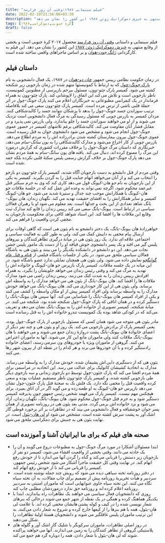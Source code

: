 ```yaml
---
title: "فیلم سینمایی ۱۹۸۷:وقتی آن روز فرارسد"
date: 2022-02-10T21:56:06+03:30
description: "فیلم سینمایی و داستانی *۱۹۸۷:وقتی آن روز برسد* محصول ۲۰۱۷ کره جنوبی است و بخشی از وقایع منتهی به خیزش دموکراتیک ژوئن ۱۹۸۷ این کشور را نشان می دهد"
tags: [کره جنوبی,دموکراسی,۱۹۸۷]
draft: false
---
```

فیلم سینمایی و داستانی [وقتی آن روز فرارسد](https://en.wikipedia.org/wiki/1987:_When_the_Day_Comes) محصول ۲۰۱۷ کرهٔ جنوبی است و بخشی از وقایع منتهی به [خیزش دموکراتیک ژوئن ۱۹۸۷](https://en.wikipedia.org/wiki/June_Struggle) این کشور را نشان می دهد. این فیلم به کارگردانی [ژانگ جون-هوان](https://en.wikipedia.org/wiki/Jang_Joon-hwan) و بر اساس ماجراهای واقعی ساخته شده است.

## داستان فیلم
در زمان حکومت نظامی رییس جمهور [چان دو-هوان](https://en.wikipedia.org/wiki/Chun_Doo-hwan) در ۱۹۸۷، یک فعال دانشجویی به نام [پارک جونگ-چول](https://en.wikipedia.org/wiki/June_Struggle#Torture_and_death_of_Park_Jong-cheol) که به ارتباط با کمونیستها متهم شده در زمان بازجویی زیر شکنجه کشته می شود. کمیسر *پارک چئو-وون*، مسئول بیرحم بازپرسی از مظنونین کمونیست، ناظر بازجویی است و تلاش می کند این اتفاق را لاپوشانی کند. پارک چئو-وون به همراه فرماندار در یک کنفرانس مطبوعاتی به خبرنگاران اعلام می کنند پارک جونگ-چول در اثر حملهٔ قلبی ناشی از ترس  مرده است. کمیسر پارک چئو-وون سعی می کند بلافاصله ترتیب سوزاندن جسد جونگ-چول را بدهد تا پزشکان نتوانند جسد را کالبدشکافی کنند. مردان کمیسر به بازرس *چویی* که مسئول رسیدگی به مرگ فعال دانشجویی است نزدیک می شوند و از او می خواهند سوزاندن جسد را جلو بیاندازد، ولی بازرس نمی پذیرد و در مقابل فشار آنان مقاومت می کند. کالبدشکافی برغم تلاشهای کمیسر در حضور عموی جونگ-چول انجام می شود و مشخص می شود دانشجوی جوان به قتل رسیده است. عموی جونگ-چول بیرون بیمارستان کشته شدن برادرزاده اش را به مردم اطلاع می دهد. بازرس چویی از کار اخراج می‌شود و مدارک کالبدشکافی را به *یون سانگ-سام* می دهد، خبرنگاری که داستان مرگ جونگ-چول را برخلاف مقررات کشوری که گزارش درمورد این مرگ را ممنوع کرده اند، دنبال می کند. یافته های یون سانگ-سام به همهٔ مردم نشان می دهد پارک جونگ-چول بر خلاف گزارش رسمی پلیس سکتهٔ قلبی نکرده بلکه خفه شده است.

وقتی مردم از قتل دانشجو به دست بازجویان آگاه شدند، کمیسر پارک چئو-وون دو بازجو را انتخاب می کند و از آنان می‌خواهد اتهام جنایت قتل را به گردن بگیرند. کمیسر به یکی از این بازجویان به نام *جو هان-کیونگ* قول می دهد کاری کند که وی به جرم سبکتر قتل غیرعمد محکوم شود، اگرچه نمی تواند به وعده اش عمل کند که در جلسهٔ ملاقات جو هان-کیونگ با همکارانش موجب چند جدال و ستیزهٔ شدید می شود. جو هان-کیونگ کمیسر و سایر همکارانش را به افشای حقیقت تهدید می کند. نگهبان زندان، *هان بیونگ-یانگ* شاهد تعدادی از این بحث و جدلها است. بعد معلوم می شود او با رهبران فعالان سیاسی در ارتباط است. بیونگ-یانگ سعی می کند رییس زندان را قانع کند مدارک ثبت وقایع این ملاقات ها را افشا کند. این اسناد شواهد کافی برای محکومیت بازجویان به مخفی کردن واقعیت را فراهم می کند.

خواهرزادهٔ هان بیونگ-یانگ، یک دختر دانشجو به نام *یئون هی* است که گاهی اوقات برای ارسال پیام مخفی به داییش کمک می کند، ولی به طور کلی به فعالیت سیاسی و اجتماعی علاقه ای ندارد. یک روز یئون هی در میانهٔ درگیری تظاهرکنندگان و نیروهای پلیس گیر می افتد و یک پسر دانشجوی خوش قیافه او را از دست یک مامور پلیس خشن نجات می دهد. این دو دانشجو در دانشکده یکدیگر را می بینند و یئون هی به باشگاه فعالان سیاسی ملحق می شود. در یکی از جلسات باشگاه فیلمی از [قیام و قتل عام گوانگجو](https://en.wikipedia.org/wiki/Gwangju_Uprising) نمایش داده می شود. ولی یئون هی همچنان تمایلی ندارد عضو باشگاه شود. در این میانه در یک جلسه ملاقات، کمیسر پارک بازپرس جو هان-کیونگ و خانواده اش را تهدید به مرگ می کند و وقتی رئیس زندان می خواهد جلویشان را بگیرد، به همراه افرادش رییس زندان را به شدت کتک می زنند. رییس زندان راضی  می شود مدارک ملاقات ها را افشا کند. هان بیونگ-یانگ از یئون هی می خواهد مدارک را به واسطه اش برساند. ولی یئون هی از این کار خودداری می کند. هان بیونگ-یانگ می خواهد خودش مدارک را به واسطه برساند ولی افراد کمیسر پیش از او مکان واسطه را کشف می کنند و یکی از افراد کمیسر هان بیونگ-یانگ را شناسایی می کند. آنها سپس هان بیونگ-یانگ را دستگیر کرده و در همان اتاقی که پارک جونگ-چول شکنجه شده بود، شکنجه می کنند. در میانهٔ شکنجه، کمیسر تصویری از خانواده اش را به بیونگ-یانگ نشان می دهد و تعریف می‌کند که در کودکی شاهد بوده یک کمونیست تندرو خانواده اش را به قتل رسانده است.

مادر یئون هی متوجه می شود همان کسی که مسئول بازجویی از پارک جونگ-چول بوده، یعنی کمیسر پارک از برادرش بازجویی می کند. یک روز او و یئون هی و چند نفر دیگر از اعضای خانوادهٔ هان بیونگ-یانگ پشت دروازهٔ زندان جمع می شوند و می خواهند با هان بیونگ-یانگ ملاقات کنند ولی ماموران مانع این کار می شوند. آنها به ماموران اعتراض می کنند. گروهی از ماموران ویژه با خودروهای ون سرمی رسند، اعضای خانواده رادستگیر کرده و با آن خودروها می برند و هر کدام را در نقطه ای از بیرون شهر رها می کنند.

یئون هی که از دستگیری دایی اش پشیمان شده، خودش مدارک را به واسطه می رساند. مدارک به اتحادیهٔ کشیشان کاتولیک برای عدالت می رسد. این اتحادیه در مراسمی برای همهٔ مردم افشا می کند که پارک جئون-چول توسط دو بازجوی زندانی و سه بازجوی دیگر طی بازجویی کشته شده، و کمیسر پارک چئو-وون ناظر مستقیم عملیات بوده و سعی کرده واقعیت قتل را مخفی نگه دارد. یک فلش بک به صحنهٔ قتل پارک جئون-چول نشان می دهد بازپرس جو هان-کیونگ به او طعنه زده و می گوید اگر در آن اتاق بمیرد، برای هیچکس مهم نیست. کمیسر پارک می فهمد شخص رئیس جمهور *چون* پذیرفته کمیسر دستگیر شود و به جرم قتل جونگ-چول محکوم شود. هان بیونگ-یانگ، نگهبان زندان، آزاد می شود و نزد خانواده اش برمی گردد. مدتی بعد یئون هی در روزنامه تصویری از همان پسر جوان خوشقیافه و فعال دانشجویی می بیند که در تظاهرات بر اثر برخورد قوطی گاز اشک آور به پشت سرش کشته شده است. مشخص می شود او [لی هان-یئول](https://en.wikipedia.org/wiki/June_Struggle#Death_of_Lee_Han-yeol) است. در نهایت یئون هی به جنبش برای دمکراسی ملحق می شود.

## صحنه های فیلم که برای ما ایرانیان آشنا و آموزنده است
* ابتدا مسئولان آشکارا در مورد مرگ جونگ-چول به مطبوعات دروغ می گویند و آن را یک حادثه می دانند. وقتی بخشی از واقعیت افشاء می شود، کمیسر دو نفر از بازجویان زیر دستش را قربانی می‌کند و گناه  را گردن آنها می اندازد تا از خودش رفع اتهام کند. در نهایت وقتی کل حقیقت ماجرا آشکار می شود شخص رئیس جمهور، کمیسر را قربانی می کند تا از خودش رفع اتهام کند.
* در دفتر روزنامه تخته سیاهی دیده می شود که رویش چند جمله نوشته شده است. سردبیر و هیأت تحریریهٔ روزنامه پیش از تصمیم برای چاپ مقالات، به آن تخته سیاه نگاه می کنند. این تخته سیاه حاوی عنوانهایی است که ماموران امنیتی به سردبیر روزنامه اعلام کرده اند و روزنامه حق ندارد درموردشان مطلبی چاپ کند.
* روزی که دانشجویان فعال سیاسی می خواهند یک تظاهرات راه بیاندازند، ابتدا با یکدیگر هماهنگ کرده و همگی در یک نقطه از شهر جمع می شوند درحالی که بنرهای شعار نویسی شده را در کیف و کوله پشتی هایشان مخفی کرده اند. با علامت لی هان-یئول، همه با هم بنرها را از کیفها خارج کرده و شروع به شعار دادن می‌کنند. به این ترتیب ماموران پلیس غافلگیر می شوند و دانشجویان هستهٔ اولیهٔ تظاهرات را شکل می دهند.
* در روز اصلی تظاهرات، ماموران سرکوبگر با شلیک گاز اشک آور و گلوله های پلاستیکی گروهی از تظاهر کنندگان را به زمین می اندازند. آنها می خواهند پراکنده شوند که لی هان-یئول با شعار دادن، همه را دوباره گرد هم جمع می کند.


